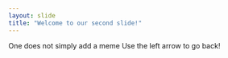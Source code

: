 ```yaml
---
layout: slide
title: "Welcome to our second slide!"
---
```

One does not simply add a meme
Use the left arrow to go back!
